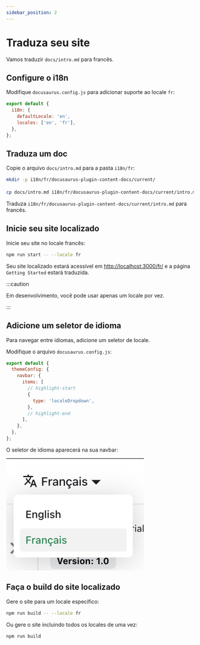 ```yaml
---
sidebar_position: 2
---
```


# Traduza seu site

Vamos traduzir `docs/intro.md` para francês.

## Configure o i18n

Modifique `docusaurus.config.js` para adicionar suporte ao locale `fr`:

```js title="docusaurus.config.js"
export default {
  i18n: {
    defaultLocale: 'en',
    locales: ['en', 'fr'],
  },
};
```

## Traduza um doc

Copie o arquivo `docs/intro.md` para a pasta `i18n/fr`:

```bash
mkdir -p i18n/fr/docusaurus-plugin-content-docs/current/

cp docs/intro.md i18n/fr/docusaurus-plugin-content-docs/current/intro.md
```

Traduza `i18n/fr/docusaurus-plugin-content-docs/current/intro.md` para francês.

## Inicie seu site localizado

Inicie seu site no locale francês:

```bash
npm run start -- --locale fr
```

Seu site localizado estará acessível em [http://localhost:3000/fr/](http://localhost:3000/fr/) e a página `Getting Started` estará traduzida.

:::caution

Em desenvolvimento, você pode usar apenas um locale por vez.

:::

## Adicione um seletor de idioma

Para navegar entre idiomas, adicione um seletor de locale.

Modifique o arquivo `docusaurus.config.js`:

```js title="docusaurus.config.js"
export default {
  themeConfig: {
    navbar: {
      items: [
        // highlight-start
        {
          type: 'localeDropdown',
        },
        // highlight-end
      ],
    },
  },
};
```

O seletor de idioma aparecerá na sua navbar:

![Locale Dropdown](./img/localeDropdown.png)

## Faça o build do site localizado

Gere o site para um locale específico:

```bash
npm run build -- --locale fr
```

Ou gere o site incluindo todos os locales de uma vez:

```bash
npm run build
```
